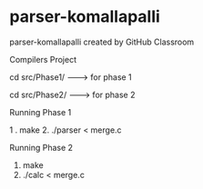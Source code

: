 # parser-komallapalli
parser-komallapalli created by GitHub Classroom

Compilers Project

cd src/Phase1/ ---> for phase 1 

cd src/Phase2/ ---> for phase 2

Running Phase 1

1 . make 
2. ./parser < merge.c


Running Phase 2

1. make 
2. ./calc < merge.c

